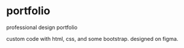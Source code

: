 # portfolio
professional design portfolio

custom code with html, css, and some bootstrap. designed on figma.
